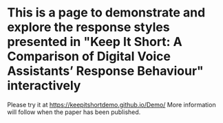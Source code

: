 # This is a page to demonstrate and explore the response styles presented in "Keep It Short: A Comparison of Digital Voice Assistants’ Response Behaviour" interactively
Please try it at https://keepitshortdemo.github.io/Demo/
More information will follow when the paper has been published.
